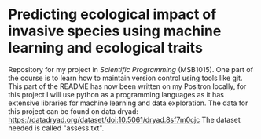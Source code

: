 # Predicting ecological impact of invasive species using machine learning and ecological traits
Repository for my project in *Scientific Programming* (MSB1015). One part of the course is to learn how to maintain version control using tools like git. This part of the README has now been written on my Positron locally, for this project I will use python as a programming languages as it has extensive libraries for machine learning and data exploration.
The data for this project can be found on data dryad:
https://datadryad.org/dataset/doi:10.5061/dryad.8sf7m0cjc
The dataset needed is called "assess.txt".
